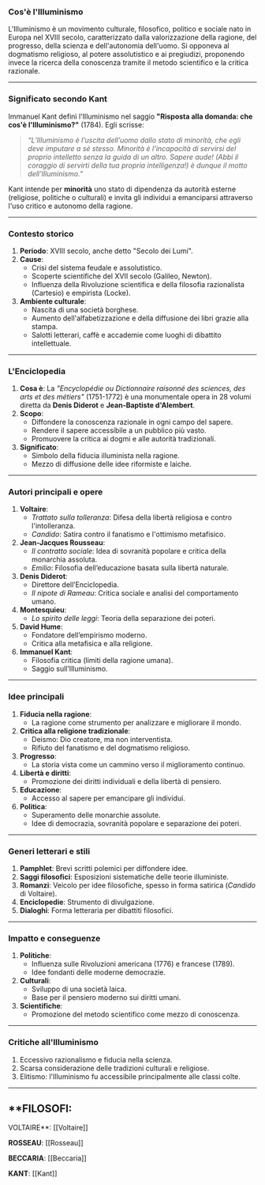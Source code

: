 ### **Cos'è l'Illuminismo**

L'Illuminismo è un movimento culturale, filosofico, politico e sociale nato in Europa nel XVIII secolo, caratterizzato dalla valorizzazione della ragione, del progresso, della scienza e dell'autonomia dell'uomo. Si opponeva al dogmatismo religioso, al potere assolutistico e ai pregiudizi, proponendo invece la ricerca della conoscenza tramite il metodo scientifico e la critica razionale.

---

### **Significato secondo Kant**

Immanuel Kant definì l'Illuminismo nel saggio **"Risposta alla domanda: che cos'è l'Illuminismo?"** (1784). Egli scrisse:

> _“L’Illuminismo è l’uscita dell’uomo dallo stato di minorità, che egli deve imputare a sé stesso. Minorità è l’incapacità di servirsi del proprio intelletto senza la guida di un altro. Sapere aude! (Abbi il coraggio di servirti della tua propria intelligenza!) è dunque il motto dell’Illuminismo.”_

Kant intende per **minorità** uno stato di dipendenza da autorità esterne (religiose, politiche o culturali) e invita gli individui a emanciparsi attraverso l'uso critico e autonomo della ragione.

---

### **Contesto storico**

1. **Periodo**: XVIII secolo, anche detto "Secolo dei Lumi".
2. **Cause**:
    - Crisi del sistema feudale e assolutistico.
    - Scoperte scientifiche del XVII secolo (Galileo, Newton).
    - Influenza della Rivoluzione scientifica e della filosofia razionalista (Cartesio) e empirista (Locke).
3. **Ambiente culturale**:
    - Nascita di una società borghese.
    - Aumento dell'alfabetizzazione e della diffusione dei libri grazie alla stampa.
    - Salotti letterari, caffè e accademie come luoghi di dibattito intellettuale.

---

### **L'Enciclopedia**

1. **Cosa è**: La _"Encyclopédie ou Dictionnaire raisonné des sciences, des arts et des métiers"_ (1751-1772) è una monumentale opera in 28 volumi diretta da **Denis Diderot** e **Jean-Baptiste d'Alembert**.
2. **Scopo**:
    - Diffondere la conoscenza razionale in ogni campo del sapere.
    - Rendere il sapere accessibile a un pubblico più vasto.
    - Promuovere la critica ai dogmi e alle autorità tradizionali.
3. **Significato**:
    - Simbolo della fiducia illuminista nella ragione.
    - Mezzo di diffusione delle idee riformiste e laiche.

---

### **Autori principali e opere**

1. **Voltaire**:
    - _Trattato sulla tolleranza_: Difesa della libertà religiosa e contro l'intolleranza.
    - _Candido_: Satira contro il fanatismo e l'ottimismo metafisico.
2. **Jean-Jacques Rousseau**:
    - _Il contratto sociale_: Idea di sovranità popolare e critica della monarchia assoluta.
    - _Emilio_: Filosofia dell’educazione basata sulla libertà naturale.
3. **Denis Diderot**:
    - Direttore dell’Enciclopedia.
    - _Il nipote di Rameau_: Critica sociale e analisi del comportamento umano.
4. **Montesquieu**:
    - _Lo spirito delle leggi_: Teoria della separazione dei poteri.
5. **David Hume**:
    - Fondatore dell’empirismo moderno.
    - Critica alla metafisica e alla religione.
6. **Immanuel Kant**:
    - Filosofia critica (limiti della ragione umana).
    - Saggio sull’Illuminismo.

---

### **Idee principali**

1. **Fiducia nella ragione**:
    - La ragione come strumento per analizzare e migliorare il mondo.
2. **Critica alla religione tradizionale**:
    - Deismo: Dio creatore, ma non interventista.
    - Rifiuto del fanatismo e del dogmatismo religioso.
3. **Progresso**:
    - La storia vista come un cammino verso il miglioramento continuo.
4. **Libertà e diritti**:
    - Promozione dei diritti individuali e della libertà di pensiero.
5. **Educazione**:
    - Accesso al sapere per emancipare gli individui.
6. **Politica**:
    - Superamento delle monarchie assolute.
    - Idee di democrazia, sovranità popolare e separazione dei poteri.

---

### **Generi letterari e stili**

1. **Pamphlet**: Brevi scritti polemici per diffondere idee.
2. **Saggi filosofici**: Esposizioni sistematiche delle teorie illuministe.
3. **Romanzi**: Veicolo per idee filosofiche, spesso in forma satirica (_Candido_ di Voltaire).
4. **Enciclopedie**: Strumento di divulgazione.
5. **Dialoghi**: Forma letteraria per dibattiti filosofici.

---

### **Impatto e conseguenze**

1. **Politiche**:
    - Influenza sulle Rivoluzioni americana (1776) e francese (1789).
    - Idee fondanti delle moderne democrazie.
2. **Culturali**:
    - Sviluppo di una società laica.
    - Base per il pensiero moderno sui diritti umani.
3. **Scientifiche**:
    - Promozione del metodo scientifico come mezzo di conoscenza.

---

### **Critiche all'Illuminismo**

1. Eccessivo razionalismo e fiducia nella scienza.
2. Scarsa considerazione delle tradizioni culturali e religiose.
3. Elitismo: l'Illuminismo fu accessibile principalmente alle classi colte.

---

**FILOSOFI:
---
VOLTAIRE**: [[Voltaire]]

**ROSSEAU**: [[Rosseau]]

**BECCARIA**: [[Beccaria]]

**KANT**: [[Kant]]